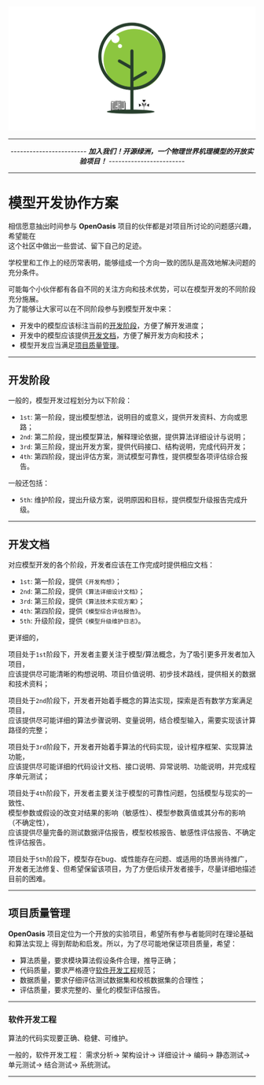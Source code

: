 <p align="center">

  <a href="https://github.com/OurForce2020/OpenOasis"><img src="../Resources/Logo/logo.png" alt=""></a>  

</p>

--------------------------------------------------------------------------

<div align="center">

------------*------------ **加入我们！开源绿洲，一个物理世界机理模型的开放实验项目！** ------------*------------

</div>

---------------------------------------------------------------------------

# 模型开发协作方案

相信愿意抽出时间参与 **OpenOasis** 项目的伙伴都是对项目所讨论的问题感兴趣，希望能在  
这个社区中做出一些尝试、留下自己的足迹。  

学校里和工作上的经历常表明，能够组成一个方向一致的团队是高效地解决问题的充分条件。

可能每个小伙伴都有各自不同的关注方向和技术优势，可以在模型开发的不同阶段充分施展。    
为了能够让大家可以在不同阶段参与到模型开发中来：  

+ 开发中的模型应该标注当前的[开发阶段](#开发阶段)，方便了解开发进度；
+ 开发中的模型应该提供[开发文档](#开发文档)，方便了解开发方向和技术；
+ 模型开发应当满足[项目质量管理](#项目质量管理)。

---------------------------------------------------------------------------

## 开发阶段

一般的，模型开发过程划分为以下阶段：

+ `1st`: 第一阶段，提出模型想法，说明目的或意义，提供开发资料、方向或思路；
+ `2nd`: 第二阶段，提出模型算法，解释理论依据，提供算法详细设计与说明；
+ `3rd`: 第三阶段，提出开发方案，提供代码接口、结构说明，完成代码开发；
+ `4th`: 第四阶段，提出评估方案，测试模型可靠性，提供模型各项评估综合报告。

一般还包括：

+ `5th`: 维护阶段，提出升级方案，说明原因和目标，提供模型升级报告完成升级。

---------------------------------------------------------------------------

## 开发文档

对应模型开发的各个阶段，开发者应该在工作完成时提供相应文档：

+ `1st`: 第一阶段，提供`《开发构想》`；
+ `2nd`: 第二阶段，提供`《算法详细设计文档》`；
+ `3rd`: 第三阶段，提供`《算法技术实现方案》`；
+ `4th`: 第四阶段，提供`《模型综合评估报告》`。
+ `5th`: 升级阶段，提供`《模型升级维护日志》`。

更详细的，

项目处于`1st`阶段下，开发者主要关注于模型/算法概念，为了吸引更多开发者加入项目，  
应该提供尽可能清晰的构想说明、项目价值说明、初步技术路线，提供相关的数据和技术资料；

项目处于`2nd`阶段下，开发者开始着手概念的算法实现，探索是否有数学方案满足项目，  
应该提供尽可能详细的算法步骤说明、变量说明，结合模型输入，需要实现该计算路径的完整；  

项目处于`3rd`阶段下，开发者开始着手算法的代码实现，设计程序框架、实现算法功能，   
应该提供尽可能详细的代码设计文档、接口说明、异常说明、功能说明，并完成程序单元测试；

项目处于`4th`阶段下，开发者主要关注于模型的可靠性问题，包括模型与现实的一致性、  
模型参数或假设的改变对结果的影响（敏感性）、模型参数真值或其分布的影响（不确定性），  
应该提供尽量完备的测试数据评估报告，模型校核报告、敏感性评估报告、不确定性评估报告。

项目处于`5th`阶段下，模型存在bug、或性能存在问题、或适用的场景尚待推广，  
开发者无法修复、但希望保留该项目，为了方便后续开发者接手，尽量详细地描述目前的困难。

---------------------------------------------------------------------------

## 项目质量管理

**OpenOasis** 项目定位为一个开放的实验项目，希望所有参与者能同时在理论基础和算法实现上
得到帮助和启发。所以，为了尽可能地保证项目质量，希望：  

+ 算法质量，要求模块算法假设条件合理，推导正确；
+ 代码质量，要求严格遵守[软件开发工程](#软件开发工程)规范；
+ 数据质量，要求仔细评估测试数据集和校核数据集的合理性；
+ 评估质量，要求完整的、量化的模型评估报告。

---------------------------------------------------------------------------

### 软件开发工程  

算法的代码实现要正确、稳健、可维护。  
 
一般的，软件开发工程：
需求分析-> 架构设计-> 详细设计-> 编码-> 静态测试-> 单元测试-> 结合测试-> 系统测试。

---------------------------------------------------------------------------
